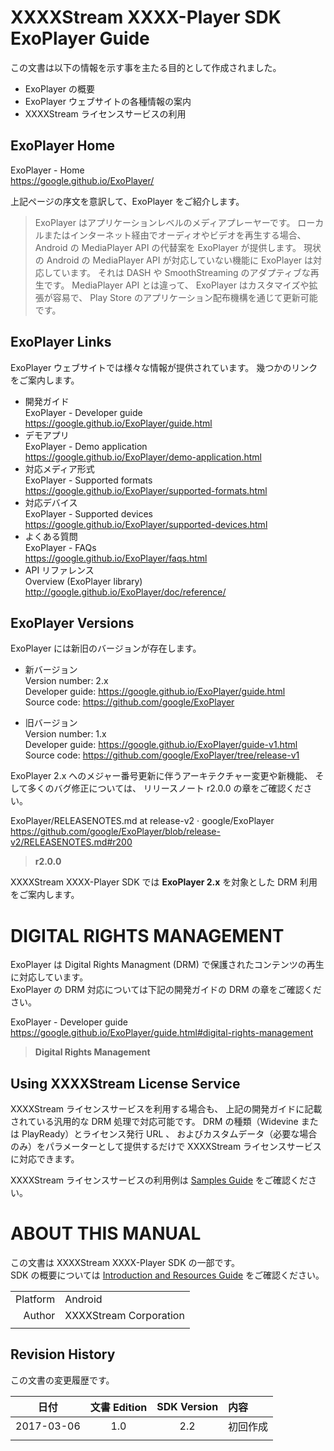 # XXXXStream XXXX-Player SDK <br /> ExoPlayer Guide

この文書は以下の情報を示す事を主たる目的として作成されました。

- ExoPlayer の概要
- ExoPlayer ウェブサイトの各種情報の案内
- XXXXStream ライセンスサービスの利用


## ExoPlayer Home

ExoPlayer - Home  
https://google.github.io/ExoPlayer/

上記ページの序文を意訳して、ExoPlayer をご紹介します。

> ExoPlayer はアプリケーションレベルのメディアプレーヤーです。
> ローカルまたはインターネット経由でオーディオやビデオを再生する場合、
> Android の MediaPlayer API の代替案を ExoPlayer が提供します。
> 現状の Android の MediaPlayer API が対応していない機能に ExoPlayer は対応しています。
> それは DASH や SmoothStreaming のアダプティブな再生です。
> MediaPlayer API とは違って、
> ExoPlayer はカスタマイズや拡張が容易で、
> Play Store のアプリケーション配布機構を通じて更新可能です。


## ExoPlayer Links

ExoPlayer ウェブサイトでは様々な情報が提供されています。
幾つかのリンクをご案内します。

- 開発ガイド  
    ExoPlayer - Developer guide  
    https://google.github.io/ExoPlayer/guide.html
- デモアプリ  
    ExoPlayer - Demo application  
    https://google.github.io/ExoPlayer/demo-application.html
- 対応メディア形式  
    ExoPlayer - Supported formats  
    https://google.github.io/ExoPlayer/supported-formats.html
- 対応デバイス  
    ExoPlayer - Supported devices  
    https://google.github.io/ExoPlayer/supported-devices.html
- よくある質問  
    ExoPlayer - FAQs  
    https://google.github.io/ExoPlayer/faqs.html
- API リファレンス  
    Overview (ExoPlayer library)  
    http://google.github.io/ExoPlayer/doc/reference/


## ExoPlayer Versions

ExoPlayer には新旧のバージョンが存在します。

- 新バージョン  
    Version number: 2.x  
    Developer guide: https://google.github.io/ExoPlayer/guide.html  
    Source code: https://github.com/google/ExoPlayer  

- 旧バージョン  
    Version number: 1.x  
    Developer guide: https://google.github.io/ExoPlayer/guide-v1.html  
    Source code: https://github.com/google/ExoPlayer/tree/release-v1  

ExoPlayer 2.x へのメジャー番号更新に伴うアーキテクチャー変更や新機能、
そして多くのバグ修正については、
リリースノート r2.0.0 の章をご確認ください。  

ExoPlayer/RELEASENOTES.md at release-v2 · google/ExoPlayer  
https://github.com/google/ExoPlayer/blob/release-v2/RELEASENOTES.md#r200
> **r2.0.0**

XXXXStream XXXX-Player SDK では **ExoPlayer 2.x** を対象とした DRM 利用をご案内します。


# DIGITAL RIGHTS MANAGEMENT

ExoPlayer は Digital Rights Managment (DRM) で保護されたコンテンツの再生に対応しています。  
ExoPlayer の DRM 対応については下記の開発ガイドの DRM の章をご確認ください。

ExoPlayer - Developer guide  
https://google.github.io/ExoPlayer/guide.html#digital-rights-management
> **Digital Rights Management**


## Using XXXXStream License Service

XXXXStream ライセンスサービスを利用する場合も、
上記の開発ガイドに記載されている汎用的な DRM 処理で対応可能です。
DRM の種類（Widevine または PlayReady）とライセンス発行 URL 、
およびカスタムデータ（必要な場合のみ）をパラメーターとして提供するだけで
XXXXStream ライセンスサービスに対応できます。

XXXXStream ライセンスサービスの利用例は
[Samples Guide](../samples/README.md)
をご確認ください。


# ABOUT THIS MANUAL

この文書は XXXXStream XXXX-Player SDK の一部です。  
SDK の概要については
[Introduction and Resources Guide](README.md)
をご確認ください。

|||
|---:|:---|
| Platform | Android |
| Author | XXXXStream Corporation |
||


## Revision History

この文書の変更履歴です。

| 日付 | 文書 Edition | SDK Version | 内容 |
|:---:|:---:|:---:|:---|
| 2017-03-06 | 1.0 | 2.2 | 初回作成 |
||
